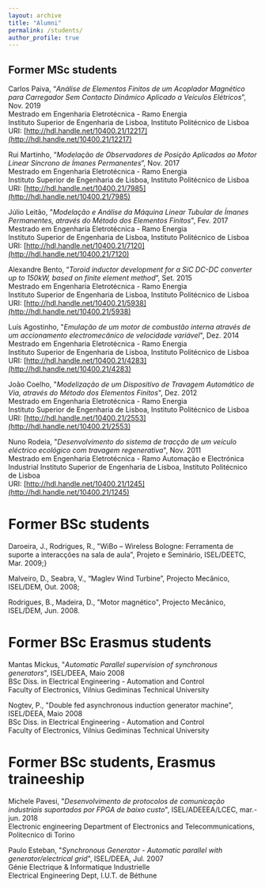 ```yaml
---
layout: archive
title: "Alumni"
permalink: /students/
author_profile: true
---
```



## Former MSc students

Carlos Paiva, “_Análise de Elementos Finitos de um Acoplador Magnético para Carregador Sem Contacto Dinâmico Aplicado a Veículos Elétricos_”, Nov. 2019\
Mestrado em Engenharia Eletrotécnica - Ramo Energia\
Instituto Superior de Engenharia de Lisboa, Instituto Politécnico de Lisboa\
URI: [http://hdl.handle.net/10400.21/12217](http://hdl.handle.net/10400.21/12217)

Rui Martinho, “_Modelação de Observadores de Posição Aplicados ao Motor Linear Síncrono de Ímanes Permanentes_”, Nov. 2017\
Mestrado em Engenharia Eletrotécnica - Ramo Energia\
Instituto Superior de Engenharia de Lisboa, Instituto Politécnico de Lisboa\
URI: [http://hdl.handle.net/10400.21/7985](http://hdl.handle.net/10400.21/7985)

Júlio Leitão, "_Modelação e Análise da Máquina Linear Tubular de Ímanes Permanentes, através do Método dos Elementos Finitos_", Fev. 2017\
Mestrado em Engenharia Eletrotécnica - Ramo Energia\
Instituto Superior de Engenharia de Lisboa, Instituto Politécnico de Lisboa\
URI: [http://hdl.handle.net/10400.21/7120](http://hdl.handle.net/10400.21/7120)

Alexandre Bento, “_Toroid inductor development for a SiC DC-DC converter up to 150kW, based on finite element method_”, Set. 2015\
Mestrado em Engenharia Eletrotécnica - Ramo Energia\
Instituto Superior de Engenharia de Lisboa, Instituto Politécnico de Lisboa\
URI: [http://hdl.handle.net/10400.21/5938](http://hdl.handle.net/10400.21/5938)

Luís Agostinho, "_Emulação de um motor de combustão interna através de um accionamento electromecânico de velocidade variável_", Dez. 2014\
Mestrado em Engenharia Eletrotécnica - Ramo Energia\
Instituto Superior de Engenharia de Lisboa, Instituto Politécnico de Lisboa\
URI: [http://hdl.handle.net/10400.21/4283](http://hdl.handle.net/10400.21/4283)

João Coelho, "_Modelização de um Dispositivo de Travagem Automático de Via, através do Método dos Elementos Finitos_", Dez. 2012\
Mestrado em Engenharia Eletrotécnica - Ramo Energia\
Instituto Superior de Engenharia de Lisboa, Instituto Politécnico de Lisboa\
URI: [http://hdl.handle.net/10400.21/2553](http://hdl.handle.net/10400.21/2553)

Nuno Rodeia, "_Desenvolvimento do sistema de tracção de um veículo eléctrico ecológico com travagem regenerativa_", Nov. 2011\
Mestrado em Engenharia Eletrotécnica - Ramo Automação e Electrónica Industrial
Instituto Superior de Engenharia de Lisboa, Instituto Politécnico de Lisboa\
URI: [http://hdl.handle.net/10400.21/1245](http://hdl.handle.net/10400.21/1245)


# Former BSc students
Daroeira, J., Rodrigues, R., "WiBo – Wireless Bologne: Ferramenta de suporte a interacções na sala de aula", Projeto e Seminário, ISEL/DEETC, Mar. 2009;}

Malveiro, D., Seabra, V., “Maglev Wind Turbine”, Projecto Mecânico, ISEL/DEM, Out. 2008;

Rodrigues, B., Madeira, D., "Motor magnético", Projecto Mecânico, ISEL/DEM, Jun. 2008.


# Former BSc Erasmus students
Mantas Mickus, "_Automatic Parallel supervision of synchronous generators_", ISEL/DEEA, Maio 2008\
BSc Diss. in Electrical Engineering - Automation and Control\
Faculty of Electronics, Vilnius Gediminas Technical University

Nogtev, P., "Double fed asynchronous induction generator machine", ISEL/DEEA, Maio 2008\
BSc Diss. in Electrical Engineering - Automation and Control\
Faculty of Electronics, Vilnius Gediminas Technical University

# Former BSc students, Erasmus traineeship
Michele Pavesi, "_Desenvolvimento de protocolos de comunicação industriais suportados por FPGA de baixo custo_", ISEL/ADEEEA/LCEC, mar.-jun. 2018\
Electronic engineering
Department of Electronics and Telecommunications, Politecnico di Torino

Paulo Esteban, "_Synchronous Generator - Automatic parallel with generator/electrical grid_", ISEL/DEEA, Jul. 2007\
Génie Electrique & Informatique Industrielle\
Electrical Engineering Dept, I.U.T. de Béthune
